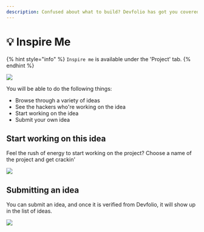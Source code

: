 ```yaml
---
description: Confused about what to build? Devfolio has got you covered! 🤝🏻
---
```


# 💡 Inspire Me

{% hint style="info" %}
`Inspire me` is available under the 'Project' tab.
{% endhint %}

![](../../.gitbook/assets/inspire.gif)

You will be able to do the following things:

* Browse through a variety of ideas
* See the hackers who're working on the idea
* Start working on the idea
* Submit your own idea

## Start working on this idea

Feel the rush of energy to start working on the project? Choose a name of the project and get crackin'

![](../../.gitbook/assets/Start\_working.gif)

## Submitting an idea

You can submit an idea, and once it is verified from Devfolio, it will show up in the list of ideas.

![](../../.gitbook/assets/submit\_idea.gif)
